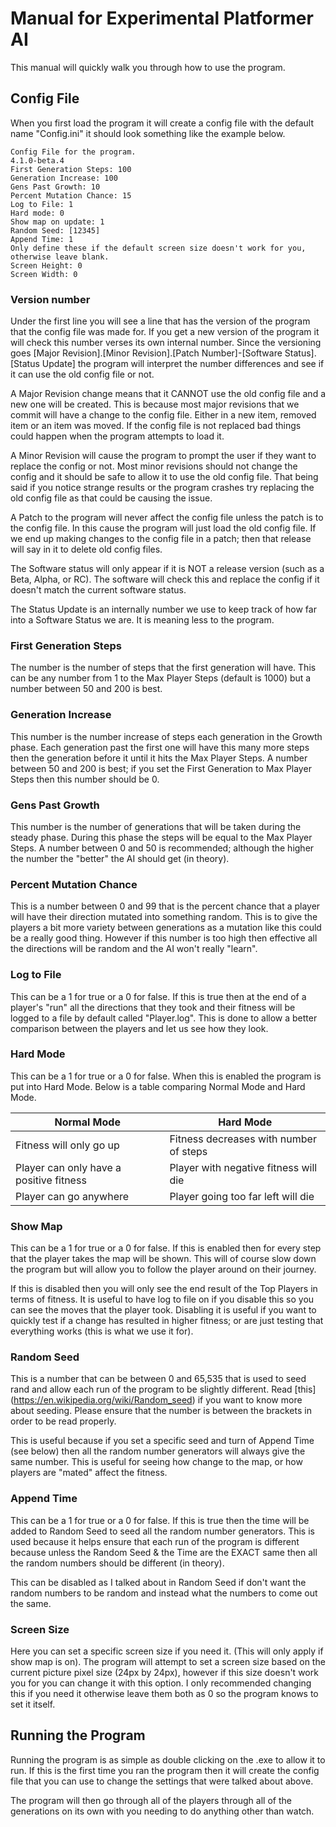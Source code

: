 # Manual for Experimental Platformer AI

This manual will quickly walk you through how to use the program.

## Config File

When you first load the program it will create a config file with the default name "Config.ini" it should look something like the example below.

```
Config File for the program.
4.1.0-beta.4
First Generation Steps: 100
Generation Increase: 100
Gens Past Growth: 10
Percent Mutation Chance: 15
Log to File: 1
Hard mode: 0
Show map on update: 1
Random Seed: [12345]
Append Time: 1
Only define these if the default screen size doesn't work for you, otherwise leave blank.
Screen Height: 0
Screen Width: 0
```

### Version number

Under the first line you will see a line that has the version of the program that the config file was made for. If you get a new version of the program it will check this number verses its own internal number. 
Since the versioning goes [Major Revision].[Minor Revision].[Patch Number]-[Software Status].[Status Update] the program will interpret the number differences and see if it can use the old config file or not.

A Major Revision change means that it CANNOT use the old config file and a new one will be created. This is because most major revisions that we commit will have a change to the config file. 
Either in a new item, removed item or an item was moved. If the config file is not replaced bad things could happen when the program attempts to load it.

A Minor Revision will cause the program to prompt the user if they want to replace the config or not. Most minor revisions should not change the config and it should be safe to allow it to use the old config file. 
That being said if you notice strange results or the program crashes try replacing the old config file as that could be causing the issue.

A Patch to the program will never affect the config file unless the patch is to the config file. In this cause the program will just load the old config file. If we end up making changes to the config file 
in a patch; then that release will say in it to delete old config files.

The Software status will only appear if it is NOT a release version (such as a Beta, Alpha, or RC). The software will check this and replace the config if it doesn't match the current software status.

The Status Update is an internally number we use to keep track of how far into a Software Status we are. It is meaning less to the program.

### First Generation Steps

The number is the number of steps that the first generation will have. This can be any number from 1 to the Max Player Steps (default is 1000) but a number between 50 and 200 is best.

### Generation Increase

This number is the number increase of steps each generation in the Growth phase. Each generation past the first one will have this many more steps then the generation before it until it hits the Max Player Steps. 
A number between 50 and 200 is best; if you set the First Generation to Max Player Steps then this number should be 0.

### Gens Past Growth

This number is the number of generations that will be taken during the steady phase. During this phase the steps will be equal to the Max Player Steps. 
A number between 0 and 50 is recommended; although the higher the number the "better" the AI should get (in theory).

### Percent Mutation Chance

This is a number between 0 and 99 that is the percent chance that a player will have their direction mutated into something random. This is to give the players a bit more variety between generations 
as a mutation like this could be a really good thing. However if this number is too high then effective all the directions will be random and the AI won't really "learn".

### Log to File

This can be a 1 for true or a 0 for false. If this is true then at the end of a player's "run" all the directions that they took and their fitness will be logged to a file by default 
called "Player.log". This is done to allow a better comparison between the players and let us see how they look.

### Hard Mode

This can be a 1 for true or a 0 for false. When this is enabled the program is put into Hard Mode. Below is a table comparing Normal Mode and Hard Mode.

| Normal Mode                             | Hard Mode                              | 
| --------------------------------------- | -------------------------------------- |
| Fitness will only go up                 | Fitness decreases with number of steps |
| Player can only have a positive fitness | Player with negative fitness will die  |
| Player can go anywhere                  | Player going too far left will die     |

### Show Map

This can be a 1 for true or a 0 for false. If this is enabled then for every step that the player takes the map will be shown. This will of course slow down the program but will allow you to follow 
the player around on their journey.

If this is disabled then you will only see the end result of the Top Players in terms of fitness. It is useful to have log to file on if you disable this so you can see the moves that the player took. 
Disabling it is useful if you want to quickly test if a change has resulted in higher fitness; or are just testing that everything works (this is what we use it for).

### Random Seed

This is a number that can be between 0 and 65,535 that is used to seed rand and allow each run of the program to be slightly different. Read [this] (https://en.wikipedia.org/wiki/Random_seed) if you want to 
know more about seeding. Please ensure that the number is between the brackets in order to be read properly.

This is useful because if you set a specific seed and turn of Append Time (see below) then all the random number generators will always give the same number. This is useful for seeing how change to the map, 
or how players are "mated" affect the fitness. 

### Append Time

This can be a 1 for true or a 0 for false. If this is true then the time will be added to Random Seed to seed all the random number generators. This is used because it helps ensure that each run of the 
program is different because unless the Random Seed & the Time are the EXACT same then all the random numbers should be different (in theory).

This can be disabled as I talked about in Random Seed if don't want the random numbers to be random and instead what the numbers to come out the same.

### Screen Size

Here you can set a specific screen size if you need it. (This will only apply if show map is on). The program will attempt to set a screen size based on the current picture pixel size (24px by 24px), however if 
this size doesn't work you for you can change it with this option. I only recommended changing this if you need it otherwise leave them both as 0 so the program knows to set it itself.

## Running the Program

Running the program is as simple as double clicking on the .exe to allow it to run. If this is the first time you ran the program then it will create the config file that you can use to change the settings 
that were talked about above.

The program will then go through all of the players through all of the generations on its own with you needing to do anything other than watch.
